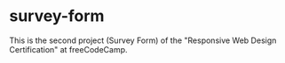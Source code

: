 # survey-form
This is the second project (Survey Form) of the "Responsive Web Design Certification" at freeCodeCamp.
